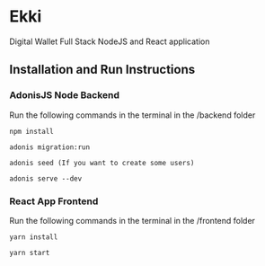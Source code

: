 # Ekki

Digital Wallet Full Stack NodeJS and React application


## Installation and Run Instructions

### AdonisJS Node Backend

Run the following commands in the terminal in the /backend folder

```
npm install

adonis migration:run

adonis seed (If you want to create some users)

adonis serve --dev

```

### React App Frontend

Run the following commands in the terminal in the /frontend folder

```
yarn install

yarn start
```
